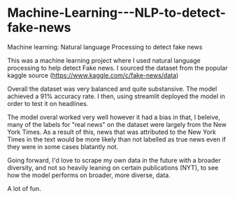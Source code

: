 # Machine-Learning---NLP-to-detect-fake-news
Machine learning: Natural language Processing to detect fake news

This was a machine learning project where I used natural language processing to help detect Fake news. I sourced the dataset from the popular kaggle source (https://www.kaggle.com/c/fake-news/data)

Overall the dataset was very balanced and quite substansive. The model achieved a 91% accuracy rate. I then, using streamlit deployed the model in order to test it on headlines.

The model overal worked very well however it had a bias in that, I beleive, many of the labels for "real news" on the dataset were largely from the New York Times. As a result of this, news that was attributed to the New York Times in the text would be more likely than not labelled as true news even if they were in some cases blatantly not.

Going forward, I'd love to scrape my own data in the future with a broader diversity, and not so heavily leaning on certain publications (NYT), to see how the model performs on broader, more diverse, data.

A lot of fun.
